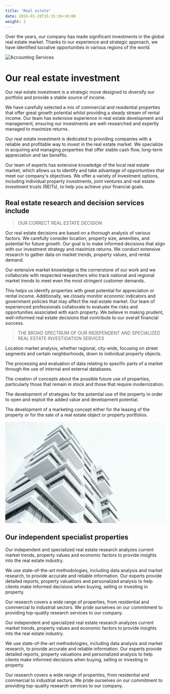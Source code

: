 ```yaml
---
title: "Real estate"
date: 2019-01-28T15:15:26+10:00
weight: 2
---
```


Over the years, our company has made significant investments in the global real estate market. Thanks to our experience and strategic approach, we have identified lucrative opportunities in various regions of the world.

![Accounting Services](/images/Mask.svg)

# Our real estate investment

Our real estate investment is a strategic move designed to diversify our portfolio and provide a stable source of income.

We have carefully selected a mix of commercial and residential properties that offer great growth potential whilst providing a steady stream of rental income. Our team has extensive experience in real estate development and management, ensuring our investments are well-researched and expertly managed to maximize returns.

Our real estate investment is dedicated to providing companies with a reliable and profitable way to invest in the real estate market. We specialize in acquiring and managing properties that offer stable cash flow, long-term appreciation and tax benefits.

Our team of experts has extensive knowledge of the local real estate market, which allows us to identify and take advantage of opportunities that meet our company's objectives. We offer a variety of investment options, including individual property investments, joint ventures and real estate investment trusts (REITs), to help you achieve your financial goals.

## Real estate research and decision services include

> OUR CORRECT REAL ESTATE DECISION

Our real estate decisions are based on a thorough analysis of various factors. We carefully consider location, property size, amenities, and potential for future growth. Our goal is to make informed decisions that align with our investment strategy and maximize returns. We conduct extensive research to gather data on market trends, property values, and rental demand.

Our extensive market knowledge is the cornerstone of our work and we collaborate with respected researchers who track national and regional market trends to meet even the most stringent customer demands.

This helps us identify properties with great potential for appreciation or rental income. Additionally, we closely monitor economic indicators and government policies that may affect the real estate market. Our team of experienced professionals collaborate to evaluate the risks and opportunities associated with each property. We believe in making prudent, well-informed real estate decisions that contribute to our overall financial success.

> THE BROAD SPECTRUM OF OUR INDEPENDENT AND SPECIALIZED REAL ESTATE INVESTIGATION SERVICES

Location market analysis, whether regional, city-wide, focusing on street segments and certain neighborhoods, down to individual property objects.

The processing and evaluation of data relating to specific parts of a market through the use of internal and external databases.

The creation of concepts about the possible future use of properties, particularly those that remain in stock and those that require modernization.

The development of strategies for the potential use of the property in order to open and exploit the added value and development potential.

The development of a marketing concept either for the leasing of the property or for the sale of a real estate object or property portfolios.

![Accounting Services](/images/Mas.jpg)

## Our independent specialist properties 

Our independent and specialized real estate research analyzes current market trends, property values ​​and economic factors to provide insights into the real estate industry.

We use state-of-the-art methodologies, including data analysis and market research, to provide accurate and reliable information. Our experts provide detailed reports, property valuations and personalized analysis to help clients make informed decisions when buying, selling or investing in property.

Our research covers a wide range of properties, from residential and commercial to industrial sectors. We pride ourselves on our commitment to providing top-quality research services to our company.

Our independent and specialized real estate research analyzes current market trends, property values ​​and economic factors to provide insights into the real estate industry.

We use state-of-the-art methodologies, including data analysis and market research, to provide accurate and reliable information. Our experts provide detailed reports, property valuations and personalized analysis to help clients make informed decisions when buying, selling or investing in property.

Our research covers a wide range of properties, from residential and commercial to industrial sectors. We pride ourselves on our commitment to providing top-quality research services to our company.